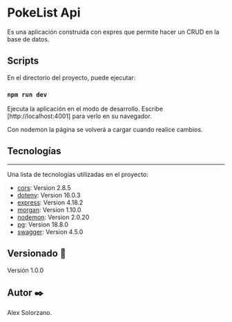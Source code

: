 # PokeList Api
Es una aplicación construida con expres que permite hacer un CRUD en la base de datos.


##  Scripts

En el directorio del proyecto, puede ejecutar:

### `npm run dev`
Ejecuta la aplicación en el modo de desarrollo.
Escribe [http://localhost:4001] para verlo en su navegador.

Con nodemon la página se volverá a cargar cuando realice cambios.

## Tecnologías 
***

Una lista de tecnologías utilizadas en el proyecto:
* [cors](https://reactjs.org/docs/cross-origin-errors.html): Version 2.8.5
* [dotenv](https://www.npmjs.com/package/dotenv): Version 16.0.3
* [express](https://expressjs.com/es/): Version 4.18.2
* [morgan](https://expressjs.com/en/resources/middleware/morgan.html): Version 1.10.0
* [nodemon](https://www.npmjs.com/package/nodemon): Version 2.0.20
* [pg](https://node-postgres.com): Version 18.8.0
* [swagger](https://swagger.io): Version 4.5.0

## Versionado 📌
Versión 1.0.0

## Autor ✒️

Alex Solorzano.
